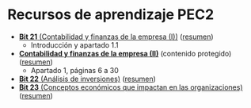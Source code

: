 # Recursos de aprendizaje PEC2

- [**Bit 21** (Contabilidad y finanzas de la empresa (I))](http://cvapp.uoc.edu/autors/MostraPDFMaterialAction.do?id=263179&hash=1a0968aafeee5f7362c6a75eff9e5f2d44dad0c2f5ebe3e293116b24e5762337) ([resumen](https://github.com/HenestrosaDev/uoc-ingenieria-informatica/blob/main/Administraci%C3%B3n%20y%20gesti%C3%B3n%20de%20organizaciones/PEC2/Recursos/Bit%2021%20(Contabilidad%20y%20finanzas%20de%20la%20empresa%20(I))%20(resumen).md))
	- Introducción y apartado 1.1
- [**Contabilidad y finanzas de la empresa (II)**](https://protected-content.ftp.uoc.edu/biblioteca/prestatgeries/05556_75556/90521.pdf) (contenido protegido) ([resumen](https://github.com/HenestrosaDev/uoc-ingenieria-informatica/blob/main/Administraci%C3%B3n%20y%20gesti%C3%B3n%20de%20organizaciones/PEC2/Recursos/Contabilidad%20y%20finanzas%20de%20la%20empresa%20(II)%20(resumen).md))
	- Apartado 1, páginas 6 a 30
- [**Bit 22** (Análisis de inversiones)](http://cvapp.uoc.edu/autors/MostraPDFMaterialAction.do?id=263181&hash=4c5f222055ec6ceb4523f0adfd2afc2cba2d41ca2646c41001d81e2e49cbe412) ([resumen](https://github.com/HenestrosaDev/uoc-ingenieria-informatica/blob/main/Administraci%C3%B3n%20y%20gesti%C3%B3n%20de%20organizaciones/PEC2/Recursos/Bit%2022%20(An%C3%A1lisis%20de%20inversiones)%20(resumen).md))
- [**Bit 23** (Conceptos económicos que impactan en las organizaciones)](http://cvapp.uoc.edu/autors/MostraPDFMaterialAction.do?id=151500&hash=3fd646fe78d6cf5866ce7b47c92856d23aa9806cbf020d714dbc127b18408898) ([resumen](https://github.com/HenestrosaDev/uoc-ingenieria-informatica/blob/main/Administraci%C3%B3n%20y%20gesti%C3%B3n%20de%20organizaciones/PEC2/Recursos/Bit%2023%20(Conceptos%20econ%C3%B3micos%20que%20impactan%20en%20las%20organizaciones)%20(resumen).md))
